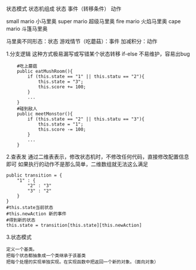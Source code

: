 状态模式
状态机组成
    状态
    事件（转移条件）
    动作

small mario 小马里奥
super mario 超级马里奥
fire  mario 火焰马里奥
cape  mario 斗篷马里奥

马里奥不同形态：状态
游戏情节（吃蘑菇）：事件
加减积分：动作

1.分支逻辑
    这种方式极易漏写或写错某个状态转移
    if-else
    不易维护，容易出bug
```
    #吃上蘑菇
    public eatMushRoom(){
        if (this.state == "1" || this.statu == "2"){
            this.state = "3";
            this.score += 100;
        }
        ...
    }
    #碰到敌人
    public meetMonstor(){
        if (this.state == "2" || this.statu == "3"){
            this.state = "1";
            this.score -= 100;
        }
        ...
    }
```

2.查表发 
通过二维表表示，修改状态机时，不修改任何代码，直接修改配置信息即可
    如果执行的动作不是那么简单，二维数组就无法这么满足
```
public transition = {
    "1" : {
        "2" : "3"
        "3" : "2"
    }
}
#this.state当前状态
#this.newAction 新的事件
#得到新的状态
this.state = transition[this.state][this.newAction]
```

3.状态模式
```
定义一个基类。
把每个状态都抽象成一个类继承于该基类
把每个处理的实现单独实现。在实现函数中把返回一个新的对象。（面向对象）
```